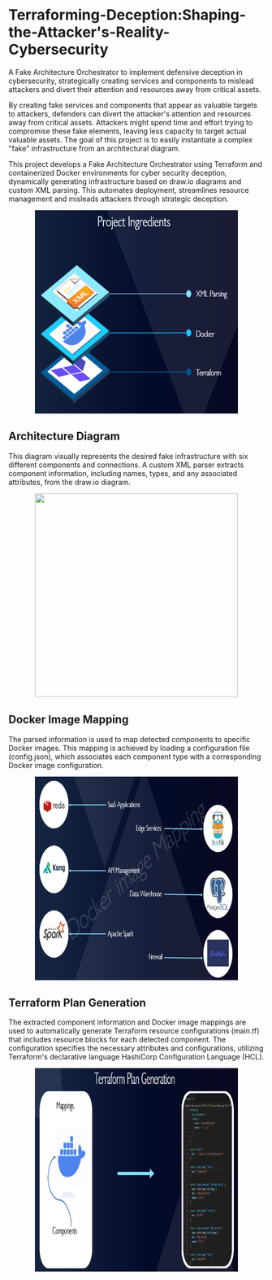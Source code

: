 # Terraforming-Deception:Shaping-the-Attacker's-Reality-Cybersecurity
A Fake Architecture Orchestrator to implement defensive deception in cybersecurity, strategically creating services and components to mislead attackers and divert their attention and resources away from critical assets. 

By creating fake services and components that appear as valuable targets to attackers, defenders can divert the attacker's attention and resources away from critical assets. Attackers might spend time and effort trying to compromise these fake elements, leaving less capacity to target actual valuable assets. The goal of this project is to easily instantiate a complex "fake" infrastructure from an architectural diagram.

This project develops a Fake Architecture Orchestrator using Terraform and containerized Docker environments for cyber security deception, dynamically generating infrastructure based on draw.io diagrams and custom XML parsing. This automates deployment, streamlines resource management and misleads attackers through strategic deception.

<p align="center">
    <img src="images/project Ingredients.png", style="width: 400px; height: 400px;"/></center>
</p>

## Architecture Diagram
This diagram visually represents the desired fake infrastructure with six different  components and connections. A custom XML parser extracts component information, including names, types, and any associated attributes, from the draw.io diagram. 
<p align="center">
    <img src="images/fake architecture_small.png", style="width: 400px; height: 400px;"/></center>
</p>

## Docker Image Mapping
The parsed information is used to map detected components to specific Docker images. This mapping is achieved by loading a configuration file (config.json), which associates each component type with a corresponding Docker image configuration.
<p align="center">
    <img src="images/image mappings.png", style="width: 400px; height: 400px;"/></center>
</p>

## Terraform Plan Generation
The extracted component information and Docker image mappings are used to automatically generate Terraform resource configurations (main.tf) that includes resource blocks for each detected component. The configuration specifies the necessary attributes and configurations, utilizing Terraform's declarative language HashiCorp Configuration Language (HCL). 
<p align="center">
    <img src="images/terraform plan generation.png", style="width: 400px; height: 400px;"/></center>
</p>




